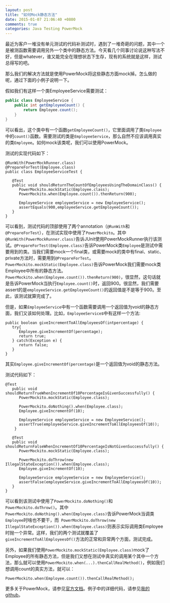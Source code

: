 ```yaml
---
layout: post
title: "如何Mock静态方法"
date: 2015-01-07 21:06:40 +0800
comments: true
categories: Java Testing PowerMock 
---
```


最近为客户一堆没有单元测试的代码补测试时，遇到了一堆奇葩的问题，其中一个是被测函数需要调用另外一个类中的静态方法。今天看几个同事讨论说这种写法不好，但是whatever，谁又能完全在理想状态下生存，现有的系统就是这样，测试总得写的吧。

那么我们的解决方法就是使用PowerMock将这些静态方面mock掉。怎么做的呢，通过下面的小例子说明一下。

假如我们有这样一个类EmployeeService需要测试：

```java
public class EmployeeService {
    public int getEmployeeCount() {
        return Employee.count();
    }
}
```

可以看出，这个类中有一个函数`getEmployeeCount()`，它里面调用了类`Employee`中的`count()`函数。需要测试的类是`EmployeeService`，那么自然不应该调用真实的类`Employee`。如何mock该类呢，我们可以使用PowerMock。

测试的实现代码如下：

```
@RunWith(PowerMockRunner.class)
@PrepareForTest(Employee.class)
public class EmployeeServiceTest {

   @Test
   public void shouldReturnTheCountOfEmployeesUsingTheDomainClass() {
      PowerMockito.mockStatic(Employee.class);
      PowerMockito.when(Employee.count()).thenReturn(900);

      EmployeeService employeeService = new EmployeeService();
      assertEquals(900,employeeService.getEmployeeCount());
   }
}
```

可以看到，测试代码的顶部使用了两个annotation（`@RunWith`和`@PrepareForTest`），在测试实现中使用了`PowerMockito`。其中`@RunWith(PowerMockRunner.class)`告诉JUnit使用PowerMockRunner执行该测试。`@PrepareForTest(Employee.class)`告诉PowerMock类`Employee`是测试中需要用到的类。当我们需要mock一个final类，或需要mock的类中有final、static、private方法时，需要用到`@PrepareForTest`。`PowerMockito.mockStatic(Employee.class)`告诉PowerMock我们需要mock类Employee中所有的静态方法。`PowerMockito.when(Employee.count()).thenReturn(900)`，很显然，这句话就是告诉PowerMock当执行`Employee.count()`时，返回900。很显然，我们需要assert的是`employeeService.getEmployeeCount()`的返回值是不是等于900。至此，该测试就算完成了。

但是，如果`EmployeeService`中有一个函数需要调用一个返回值为void的静态方面，我们又该如何处理。比如，`EmployeeService`s中有这样一个方法:

```
public boolean giveIncrementToAllEmployeesOf(intpercentage) {
   try{
      Employee.giveIncrementOf(percentage);
      return true;
   } catch(Exception e) {
      return false;
   }
}
```

其实`Employee.giveIncrementOf(percentage)`是一个返回值为void的静态方法。

测试代码如下：

```
@Test
   public void shouldReturnTrueWhenIncrementOf10PercentageIsGivenSuccessfully() {
      PowerMockito.mockStatic(Employee.class);

      PowerMockito.doNothing().when(Employee.class);
      Employee.giveIncrementOf(10);

      EmployeeService employeeService = new EmployeeService();
      assertTrue(employeeService.giveIncrementToAllEmployeesOf(10));
    }

   @Test
   public void shouldReturnFalseWhenIncrementOf10PercentageIsNotGivenSuccessfully() {
      PowerMockito.mockStatic(Employee.class);

      PowerMockito.doThrow(new IllegalStateException()).when(Employee.class);
      Employee.giveIncrementOf(10);

      EmployeeService employeeService = new EmployeeService();
      assertFalse(employeeService.giveIncrementToAllEmployeesOf(10));
   }
}
```

可以看到该测试中使用了`PowerMockito.doNothing()`和`PowerMockito.doThrow()`。其中`PowerMockito.doNothing().when(Employee.class)`告诉PowerMock当调类`Employee`时啥也不要干，而` PowerMockito.doThrow(new IllegalStateException()).when(Employee.class)`则表示实际调用类Employee时抛一个异常。这样，我们的两个测试就覆盖了`giveIncrementToAllEmployeesOf()`方法的正常和异常两个方面，测试完成。

另外，如果我们使用`PowerMockito.mockStatic(Employee.class)`mock了Employee的所有静态方法，但是我们又想在测试中真实的调用某个其中一个方法，那么就可以使用`PowerMockito.when(...).thenCallRealMethod()`，例如我们想调用count的真实方法，就可以：

```
PowerMockito.when(Employee.count()).thenCallRealMethod();
```

更多关于PowerMock，请参见[官方文档](https://code.google.com/p/powermock/)。例子中的详细代码，请参见[我的github](https://github.com/jiamaoweilie/MockingStaticMothod)。

